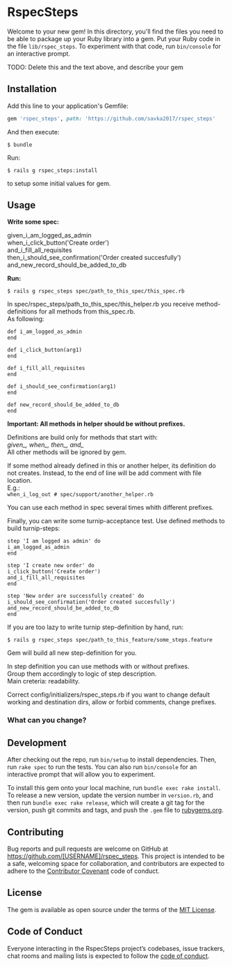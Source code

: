 # RspecSteps

Welcome to your new gem! In this directory, you'll find the files you need to be able to package up your Ruby library into a gem. Put your Ruby code in the file `lib/rspec_steps`. To experiment with that code, run `bin/console` for an interactive prompt.

TODO: Delete this and the text above, and describe your gem

## Installation

Add this line to your application's Gemfile:

```ruby
gem 'rspec_steps', path: 'https://github.com/savka2017/rspec_steps'
```

And then execute:

    $ bundle

Run:

    $ rails g rspec_steps:install
    
    
to setup some initial values for gem.    
## Usage

**Write some spec:**

given_i_am_logged_as_admin  
when_i_click_button('Create order')  
and_i_fill_all_requisites  
then_i_should_see_confirmation('Order created succesfully')  
and_new_record_should_be_added_to_db

**Run:**

    $ rails g rspec_steps spec/path_to_this_spec/this_spec.rb
   
In spec/rspec_steps/path_to_this_spec/this_helper.rb you receive method-definitions for all methods from this_spec.rb.  
As following:

`def i_am_logged_as_admin`  
`end`

`def i_click_button(arg1)`  
`end`

`def i_fill_all_requisites`  
`end`

`def i_should_see_confirmation(arg1)`  
`end`

`def new_record_should_be_added_to_db`  
`end`

**Important: All methods in helper should be without prefixes.**

Definitions are build only for methods that start with:  
 *given_, when_, then_, and_*  
 All other methods will be ignored by gem.
 
 If some method already defined in this or another helper, 
 its definition do not creates. 
 Instead, to the end of line will be add comment with file location.  
  E.g.:  
  `when_i_log_out # spec/support/another_helper.rb`

You can use each method in spec several times whith different prefixes. 

Finally, you can write some turnip-acceptance test.
 Use defined methods to build turnip-steps:

`step 'I am logged as admin' do`  
`i_am_logged_as_admin`  
`end`

`step 'I create new order' do`  
`i_click_button('Create order')`  
`and_i_fill_all_requisites`  
`end`

`step 'New order are successfully created' do`  
`i_should_see_confirmation('Order created succesfully')`  
`and_new_record_should_be_added_to_db`  
`end`

If you are too lazy to write turnip step-definition by hand,
run:

    $ rails g rspec_steps spec/path_to_this_feature/some_steps.feature

Gem will build all new step-definition for you.

In step definition you can use methods with or without prefixes.  
Group them accordingly to logic of step description.  
Main creteria: readability.

Correct config/initializers/rspec_steps.rb if you want to 
change default working and destination dirs, 
allow or forbid comments, change prefixes.

### What can you change?
 

## Development

After checking out the repo, run `bin/setup` to install dependencies. Then, run `rake spec` to run the tests. You can also run `bin/console` for an interactive prompt that will allow you to experiment.

To install this gem onto your local machine, run `bundle exec rake install`. To release a new version, update the version number in `version.rb`, and then run `bundle exec rake release`, which will create a git tag for the version, push git commits and tags, and push the `.gem` file to [rubygems.org](https://rubygems.org).

## Contributing

Bug reports and pull requests are welcome on GitHub at https://github.com/[USERNAME]/rspec_steps. This project is intended to be a safe, welcoming space for collaboration, and contributors are expected to adhere to the [Contributor Covenant](http://contributor-covenant.org) code of conduct.

## License

The gem is available as open source under the terms of the [MIT License](https://opensource.org/licenses/MIT).

## Code of Conduct

Everyone interacting in the RspecSteps project’s codebases, issue trackers, chat rooms and mailing lists is expected to follow the [code of conduct](https://github.com/[USERNAME]/rspec_steps/blob/master/CODE_OF_CONDUCT.md).
